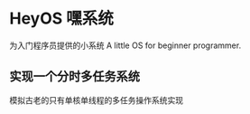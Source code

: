 # HeyOS 嘿系统
为入门程序员提供的小系统
A little OS for beginner programmer.

## 实现一个分时多任务系统
模拟古老的只有单核单线程的多任务操作系统实现
